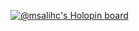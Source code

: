 

<!---
salihch/salihch is a ✨ special ✨ repository because its `README.md` (this file) appears on your GitHub profile.
You can click the Preview link to take a look at your changes.
--->

[![@msalihc's Holopin board](https://holopin.me/msalihc)](https://holopin.io/@msalihc)
